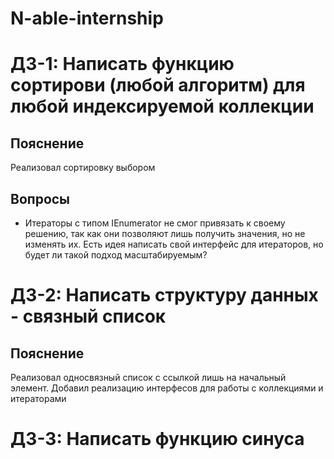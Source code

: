 # N-able-internship

# ДЗ-1: Написать функцию сортирови (любой алгоритм) для любой индексируемой коллекции  
## Пояснение
Реализовал сортировку выбором
## Вопросы
- Итераторы с типом IEnumerator не смог привязать к своему решению, так как они позволяют лишь получить значения, но не изменять их. Есть идея написать свой интерфейс для итераторов, но будет ли такой подход масштабируемым?   
# ДЗ-2: Написать структуру данных - связный список
## Пояснение
Реализовал односвязный список с ссылкой лишь на начальный элемент. Добавил реализацию интерфесов для работы с коллекциями и итераторами  
# ДЗ-3: Написать функцию синуса

